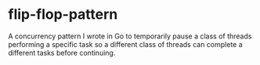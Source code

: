 # flip-flop-pattern
A concurrency pattern I wrote in Go to temporarily pause a class of threads performing a specific task so a different class of threads can complete a different tasks before continuing.
